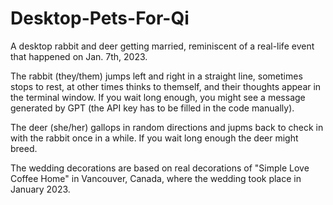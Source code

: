 # Desktop-Pets-For-Qi

A desktop rabbit and deer getting married, reminiscent of a real-life event that happened on Jan. 7th, 2023.

The rabbit (they/them) jumps left and right in a straight line, sometimes stops to rest, at other times thinks to themself, and their thoughts appear in the terminal window. If you wait long enough, you might see a message generated by GPT (the API key has to be filled in the code manually).

The deer (she/her) gallops in random directions and jupms back to check in with the rabbit once in a while. If you wait long enough the deer might breed.

The wedding decorations are based on real decorations of "Simple Love Coffee Home" in Vancouver, Canada, where the wedding took place in January 2023.
